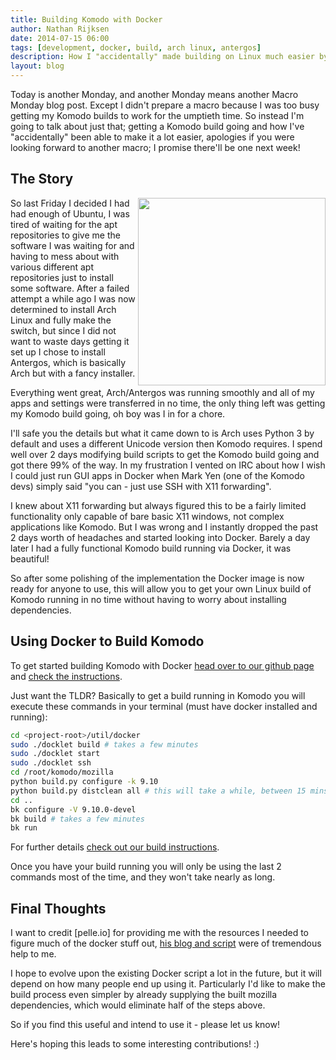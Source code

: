 ```yaml
---
title: Building Komodo with Docker
author: Nathan Rijksen
date: 2014-07-15 06:00
tags: [development, docker, build, arch linux, antergos]
description: How I "accidentally" made building on Linux much easier by using Docker and SSH X11 port forwarding.
layout: blog
---
```


Today is another Monday, and another Monday means another Macro Monday blog post.
Except I didn't prepare a macro because I was too busy getting my Komodo builds
to work for the umptieth time. So instead I'm going to talk about just that;
getting a Komodo build going and how I've "accidentally" been able to make it a
lot easier, apologies if you were looking forward to another macro; I promise
there'll be one next week!

## The Story

<a href="/images/blog/2014-07/komodo-x11-ssh.png" class="lightbox" title="The first screenshot I took when I finally had Komodo running on Arch, this is running over SSH X11 Forwarding and I had not yet installed any GTK themes on the docker image. Also yes - thats gedit in the background, I had not even installed Komodo on the host yet.">
<img src="/images/blog/2014-07/komodo-x11-ssh.png" width="300" align="right">
</a>

So last Friday I decided I had had enough of Ubuntu, I was tired of waiting for
the apt repositories to give me the software I was waiting for and having to mess
about with various different apt repositories just to install some software.
After a failed attempt a while ago I was now determined to install Arch Linux
and fully make the switch, but since I did not want to waste days getting it set
up I chose to install Antergos, which is basically Arch but with a fancy installer.

Everything went great, Arch/Antergos was running smoothly and all of my apps and
settings were transferred in no time, the only thing left was getting my Komodo
build going, oh boy was I in for a chore.

I'll safe you the details but what it came down to is Arch uses Python 3 by default
and uses a different Unicode version then Komodo requires. I spend well over 2 days
modifying build scripts to get the Komodo build going and got there 99% of the way.
In my frustration I vented on IRC about how I wish I could just run GUI apps in
Docker when Mark Yen (one of the Komodo devs) simply said "you can - just use SSH
with X11 forwarding".

I knew about X11 forwarding but always figured this to be
a fairly limited functionality only capable of bare basic X11 windows, not complex
applications like Komodo. But I was wrong and I instantly dropped the past 2 days
worth of headaches and started looking into Docker. Barely a day later I had a
fully functional Komodo build running via Docker, it was beautiful!

So after some polishing of the implementation the Docker image is now ready for
anyone to use, this will allow you to get your own Linux build of Komodo running
in no time without having to worry about installing dependencies.

## Using Docker to Build Komodo

To get started building Komodo with Docker [head over to our github page][1] and
[check the instructions][2].

Just want the TLDR? Basically to get a build running in Komodo you will execute
these commands in your terminal (must have docker installed and running):

```bash
cd <project-root>/util/docker
sudo ./docklet build # takes a few minutes
sudo ./docklet start
sudo ./docklet ssh
cd /root/komodo/mozilla
python build.py configure -k 9.10
python build.py distclean all # this will take a while, between 15 mins and xx hours depending on your hardware
cd ..
bk configure -V 9.10.0-devel
bk build # takes a few minutes
bk run
```

For further details [check out our build instructions][3].

Once you have your build running you will only be using the last 2 commands most
of the time, and they won't take nearly as long.

## Final Thoughts

I want to credit [pelle.io] for providing me with the resources I needed to figure
much of the docker stuff out, [his blog and script][4] were of tremendous help to me.

I hope to evolve upon the existing Docker script a lot in the future, but it will
depend on how many people end up using it. Particularly I'd like to make the
build process even simpler by already supplying the built mozilla dependencies,
which would eliminate half of the steps above.

So if you find this useful and intend to use it - please let us know!

Here's hoping this leads to some interesting contributions! :)

   [1]: https://github.com/Komodo/KomodoEdit
   [2]: https://github.com/Komodo/KomodoEdit#building-with-docker
   [3]: https://github.com/Komodo/KomodoEdit/blob/trunk/BUILD.txt
   [4]: http://pelle.io/delivering-gui-applications-with-docker/
